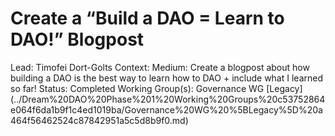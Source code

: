 # Create a “Build a DAO = Learn to DAO!” Blogpost

Lead: Timofei Dort-Golts
Context: Medium: Create a blogpost about how building a DAO is the best way to learn how to DAO + include what I learned so far!
Status: Completed
Working Group(s): Governance WG [Legacy] (../Dream%20DAO%20Phase%201%20Working%20Groups%20c53752864e064f6da1b9f1c4ed1019ba/Governance%20WG%20%5BLegacy%5D%20a464f56462524c87842951a5c5d8b9f0.md)